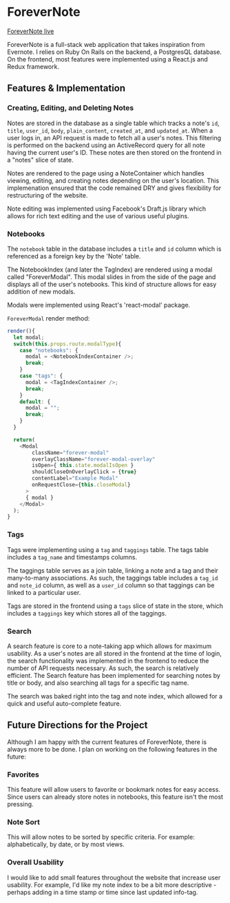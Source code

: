 # ForeverNote

[ForeverNote live][heroku]

[heroku]: https://forever-note.herokuapp.com/

ForeverNote is a full-stack web application that takes inspiration from Evernote. I relies on Ruby On Rails on the backend, a PostgresQL database. On the frontend, most features were implemented using a React.js and Redux framework.

## Features & Implementation

### Creating, Editing, and Deleting Notes

  Notes are stored in the database as a single table which tracks a note's `id`, `title`, `user_id`, `body`, `plain_content`, `created_at`, and `updated_at`. When a user logs in, an API request is made to fetch all a user's notes. This filtering is performed on the backend using an ActiveRecord query for all note having the current user's ID. These notes are then stored on the frontend in a "notes" slice of state.

  Notes are rendered to the page using a NoteContainer which handles viewing, editing, and creating notes depending on the user's location. This implemenation ensured that the code remained DRY and gives flexibility for restructuring of the website.

  Note editing was implemented using Facebook's Draft.js library which allows for rich text editing and the use of various useful plugins.

### Notebooks

  The `notebook` table in the database includes a `title` and `id` column which is referenced as a foreign key by the 'Note' table.

  The NotebookIndex (and later the TagIndex) are rendered using a modal called "ForeverModal". This modal slides in from the side of the page and displays all of the user's notebooks. This kind of structure allows for easy addition of new modals.

  Modals were implemented using React's 'react-modal' package.

  `ForeverModal` render method:

  ```javascript
  render(){
    let modal;
    switch(this.props.route.modalType){
      case "notebooks": {
        modal = <NotebookIndexContainer />;
        break;
      }
      case "tags": {
        modal = <TagIndexContainer />;
        break;
      }
      default: {
        modal = "";
        break;
      }
    }

    return(
      <Modal
          className="forever-modal"
          overlayClassName="forever-modal-overlay"
          isOpen={ this.state.modalIsOpen }
          shouldCloseOnOverlayClick = {true}
          contentLabel="Example Modal"
          onRequestClose={this.closeModal}
        >
        { modal }
      </Modal>
    );
  }
  ```

### Tags

Tags were implementing using a `tag` and `taggings` table. The tags table includes a `tag_name` and timestamps columns.

The taggings table serves as a join table, linking a note and a tag and their many-to-many associations. As such, the taggings table includes a `tag_id` and `note_id` column, as well as a `user_id` column so that taggings can be linked to a particular user.

Tags are stored in the frontend using a `tags` slice of state in the store, which includes a `taggings` key which stores all of the taggings.

### Search

A search feature is core to a note-taking app which allows for maximum usability. As a user's notes are all stored in the frontend at the time of login, the search functionality was implemented in the frontend to reduce the number of API requests necessary. As such, the search is relatively efficient.
The Search feature has been implemented for searching notes by title or body, and also searching all tags for a specific tag name.

The search was baked right into the tag and note index, which allowed for a quick and useful auto-complete feature.

## Future Directions for the Project

Although I am happy with the current features of ForeverNote, there is always more to be done. I plan on working on the following features in the future:

### Favorites
  This feature will allow users to favorite or bookmark notes for easy access. Since users can already store notes in notebooks, this feature isn't the most pressing.

### Note Sort
  This will allow notes to be sorted by specific criteria. For example: alphabetically, by date, or by most views.

### Overall Usability
  I would like to add small features throughout the website that increase user usability. For example, I'd like my note index to be a bit more descriptive - perhaps adding in a time stamp or time since last updated info-tag.
